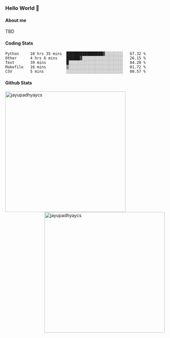 ### Hello World 👋
#### About me
TBD
#### Coding Stats
<!--START_SECTION:waka-->

```text
Python     10 hrs 35 mins  ████████████████▓░░░░░░░░   67.32 %
Other      4 hrs 6 mins    ██████▓░░░░░░░░░░░░░░░░░░   26.15 %
Text       39 mins         █░░░░░░░░░░░░░░░░░░░░░░░░   04.20 %
Makefile   16 mins         ▒░░░░░░░░░░░░░░░░░░░░░░░░   01.72 %
CSV        5 mins          ░░░░░░░░░░░░░░░░░░░░░░░░░   00.57 %
```

<!--END_SECTION:waka-->
#### Github Stats

<p  ><img align="left" src="https://github-readme-stats.vercel.app/api/top-langs?username=jayupadhyaycs&theme=tokyonight&show_icons=true&locale=en&layout=compact" alt="jayupadhyaycs" width="380px"  /> 
<img align="right" src="https://github-readme-streak-stats.herokuapp.com/?user=jayupadhyaycs&theme=tokyonight&" alt="jayupadhyaycs" width="380px"/>
</p>




<!--
**JayUpadhyayCS/JayUpadhyayCS** is a ✨ _special_ ✨ repository because its `README.md` (this file) appears on your GitHub profile.

Here are some ideas to get you started:

- 🔭 I’m currently working on ...
- 🌱 I’m currently learning ...
- 👯 I’m looking to collaborate on ...
- 🤔 I’m looking for help with ...
- 💬 Ask me about ...
- 📫 How to reach me: ...
- 😄 Pronouns: ...
- ⚡ Fun fact: ...
-->
